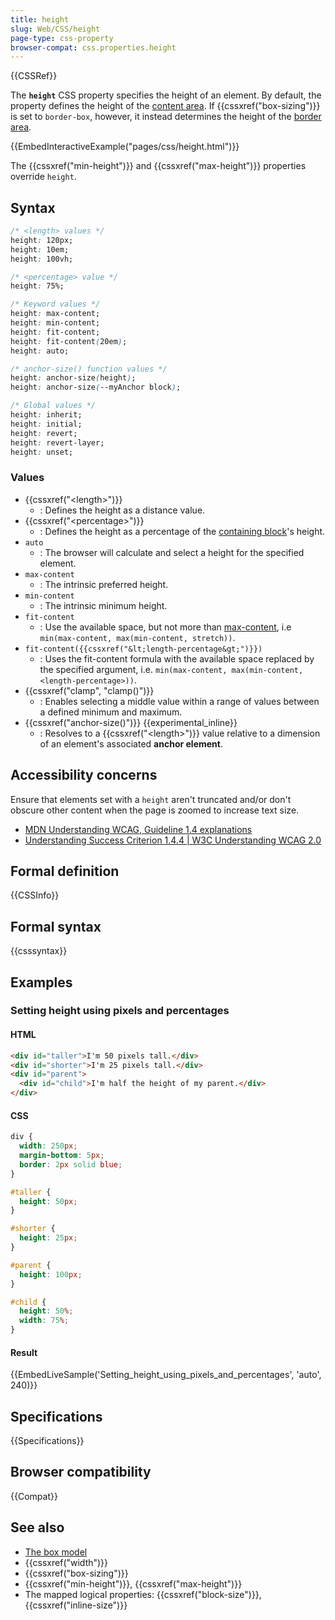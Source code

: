 ```yaml
---
title: height
slug: Web/CSS/height
page-type: css-property
browser-compat: css.properties.height
---
```


{{CSSRef}}

The **`height`** CSS property specifies the height of an element. By default, the property defines the height of the [content area](/en-US/docs/Web/CSS/CSS_box_model/Introduction_to_the_CSS_box_model#content_area). If {{cssxref("box-sizing")}} is set to `border-box`, however, it instead determines the height of the [border area](/en-US/docs/Web/CSS/CSS_box_model/Introduction_to_the_CSS_box_model#border_area).

{{EmbedInteractiveExample("pages/css/height.html")}}

The {{cssxref("min-height")}} and {{cssxref("max-height")}} properties override `height`.

## Syntax

```css
/* <length> values */
height: 120px;
height: 10em;
height: 100vh;

/* <percentage> value */
height: 75%;

/* Keyword values */
height: max-content;
height: min-content;
height: fit-content;
height: fit-content(20em);
height: auto;

/* anchor-size() function values */
height: anchor-size(height);
height: anchor-size(--myAnchor block);

/* Global values */
height: inherit;
height: initial;
height: revert;
height: revert-layer;
height: unset;
```

### Values

- {{cssxref("&lt;length&gt;")}}
  - : Defines the height as a distance value.
- {{cssxref("&lt;percentage&gt;")}}
  - : Defines the height as a percentage of the [containing block](/en-US/docs/Web/CSS/Containing_block)'s height.
- `auto`
  - : The browser will calculate and select a height for the specified element.
- `max-content`
  - : The intrinsic preferred height.
- `min-content`
  - : The intrinsic minimum height.
- `fit-content`
  - : Use the available space, but not more than [max-content](/en-US/docs/Web/CSS/max-content), i.e `min(max-content, max(min-content, stretch))`.
- `fit-content({{cssxref("&lt;length-percentage&gt;")}})`
  - : Uses the fit-content formula with the available space replaced by the specified argument, i.e. `min(max-content, max(min-content, <length-percentage>))`.
- {{cssxref("clamp", "clamp()")}}
  - : Enables selecting a middle value within a range of values between a defined minimum and maximum.
- {{cssxref("anchor-size()")}} {{experimental_inline}}
  - : Resolves to a {{cssxref("&lt;length&gt;")}} value relative to a dimension of an element's associated **anchor element**.

## Accessibility concerns

Ensure that elements set with a `height` aren't truncated and/or don't obscure other content when the page is zoomed to increase text size.

- [MDN Understanding WCAG, Guideline 1.4 explanations](/en-US/docs/Web/Accessibility/Understanding_WCAG/Perceivable#guideline_1.4_make_it_easier_for_users_to_see_and_hear_content_including_separating_foreground_from_background)
- [Understanding Success Criterion 1.4.4 | W3C Understanding WCAG 2.0](https://www.w3.org/TR/UNDERSTANDING-WCAG20/visual-audio-contrast-scale.html)

## Formal definition

{{CSSInfo}}

## Formal syntax

{{csssyntax}}

## Examples

### Setting height using pixels and percentages

#### HTML

```html
<div id="taller">I'm 50 pixels tall.</div>
<div id="shorter">I'm 25 pixels tall.</div>
<div id="parent">
  <div id="child">I'm half the height of my parent.</div>
</div>
```

#### CSS

```css
div {
  width: 250px;
  margin-bottom: 5px;
  border: 2px solid blue;
}

#taller {
  height: 50px;
}

#shorter {
  height: 25px;
}

#parent {
  height: 100px;
}

#child {
  height: 50%;
  width: 75%;
}
```

#### Result

{{EmbedLiveSample('Setting_height_using_pixels_and_percentages', 'auto', 240)}}

## Specifications

{{Specifications}}

## Browser compatibility

{{Compat}}

## See also

- [The box model](/en-US/docs/Web/CSS/CSS_box_model/Introduction_to_the_CSS_box_model)
- {{cssxref("width")}}
- {{cssxref("box-sizing")}}
- {{cssxref("min-height")}}, {{cssxref("max-height")}}
- The mapped logical properties: {{cssxref("block-size")}}, {{cssxref("inline-size")}}
